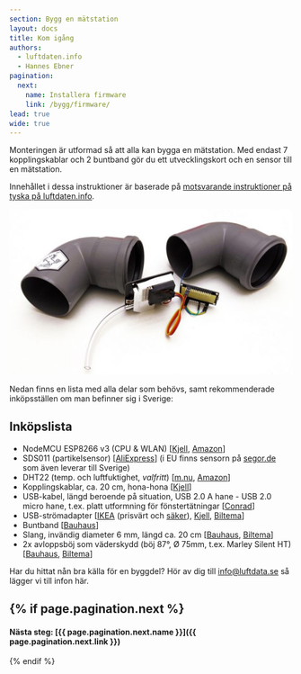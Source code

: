 ```yaml
---
section: Bygg en mätstation
layout: docs
title: Kom igång
authors:
  - luftdaten.info
  - Hannes Ebner
pagination:
  next:
    name: Installera firmware
    link: /bygg/firmware/
lead: true
wide: true
---
```


Monteringen är utformad så att alla kan bygga en mät&shy;station. Med endast 7 kopplings&shy;kablar och 2 bunt&shy;band gör du ett utvecklings&shy;kort och en sensor till en mät&shy;station.

Innehållet i dessa instruktioner är baserade på [motsvarande instruktioner på tyska på luftdaten.info](http://luftdaten.info/feinstaubsensor-bauen/).

![Bild på färdig mätstation](img/matstation.jpg)

Nedan finns en lista med alla delar som behövs, samt rekommenderade inköpsställen om man befinner sig i Sverige:

## Inköpslista

  * NodeMCU ESP8266 v3 (CPU & WLAN) [[Kjell](https://www.kjell.com/se/sortiment/el-verktyg/arduino/utvecklingskort/nodemcu-utvecklingskort-p87949), [Amazon](https://www.amazon.de/dp/B06Y1ZPNMS/)]
  * SDS011 (partikelsensor) [[AliExpress](https://www.aliexpress.com/wholesale?SortType=price_asc&shipCountry=de&SearchText=sds011&CatId=523)] (i EU finns sensorn på [segor.de](http://www.segor.de) som även leverar till Sverige)
  * DHT22 (temp. och luftfuktighet, *valfritt*) [[m.nu](https://www.m.nu/sensorer-matinstrument/dht22-temperature-humidity-sensor-extras), [Amazon](https://www.amazon.de/dp/B06XF4TNT9/)]
  * Kopplingskablar, ca. 20 cm, hona-hona [[Kjell](https://www.kjell.com/se/sortiment/el-verktyg/arduino/tillbehor/luxorparts-delbar-kopplingskabel-40-pol-hane-hane-p87901)]
  * USB-kabel, längd beroende på situation, USB 2.0 A hane - USB 2.0 micro hane, t.ex. platt utformning för fönstertätningar [[Conrad](https://www.conrad.se/USB-2.0-F%f6rl%e4ngningskabel-Renkforce-%5b1x-USB-2.0-A-hane-1x-USB-2.0-A-hona%5d-H%f6gflexibel-3-m-Svart.htm?websale8=conrad-swe&pi=1365367&amp;ci=SHOP_AREA_258249_0410105)]
  * USB-strömadapter [[IKEA](http://www.ikea.com/se/sv/catalog/products/00291891/) (prisvärt och [säker](https://youtu.be/uRe9w5PKmsE)), [Kjell](https://www.kjell.com/se/sortiment/dator-natverk/datortillbehor/usb-tillbehor/usb-laddare/linocell-mini-usb-laddare-2-4-a-svart-p95717), [Biltema](http://www.biltema.se/sv/Kontor---Teknik/Mobilt/Kablar-och-laddare/Reseladdare-USB-2000036148/)]
  * Buntband [[Bauhaus](https://www.bauhaus.se/buntband-100-x-2-5-transparent-100-pack.html)]
  * Slang, invändig diameter 6 mm, längd ca. 20 cm [[Bauhaus](https://www.bauhaus.se/pvc-slang-6x1-5mm.html), [Biltema](http://www.biltema.se/sv/Bat/VVS/Slang/Vattenslang-10-m-2000017745/?artId=15330)]
  * 2x avloppsböj som väderskydd (böj 87°, Ø 75mm, t.ex. Marley Silent HT) [[Bauhaus](https://www.bauhaus.se/ht-avloppsror-boj-87-o75mm.html), [Biltema](http://www.biltema.se/sv/Bygg/VVS/Ror-och-rordelar/Avloppsror-och-rordelar/Avloppsboj-2000023051/?artId=87264)]
  
Har du hittat nån bra källa för en byggdel? Hör av dig till [info@luftdata.se](mailto:info@luftdata.se) så lägger vi till infon här.

{% if page.pagination.next %}
---
#### Nästa steg: [{{ page.pagination.next.name }}]({{ page.pagination.next.link }})
{% endif %}
